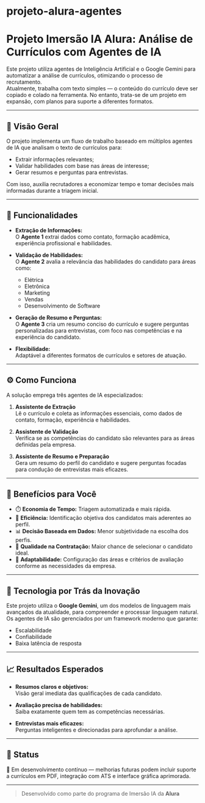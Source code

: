 # projeto-alura-agentes
# Projeto Imersão IA Alura: Análise de Currículos com Agentes de IA

Este projeto utiliza agentes de Inteligência Artificial e o Google Gemini para automatizar a análise de currículos, otimizando o processo de recrutamento.  
Atualmente, trabalha com texto simples — o conteúdo do currículo deve ser copiado e colado na ferramenta. No entanto, trata-se de um projeto em expansão, com planos para suporte a diferentes formatos.

---

## 📌 Visão Geral

O projeto implementa um fluxo de trabalho baseado em múltiplos agentes de IA que analisam o texto de currículos para:

- Extrair informações relevantes;
- Validar habilidades com base nas áreas de interesse;
- Gerar resumos e perguntas para entrevistas.

Com isso, auxilia recrutadores a economizar tempo e tomar decisões mais informadas durante a triagem inicial.

---

## 🚀 Funcionalidades

- **Extração de Informações:**  
  O **Agente 1** extrai dados como contato, formação acadêmica, experiência profissional e habilidades.

- **Validação de Habilidades:**  
  O **Agente 2** avalia a relevância das habilidades do candidato para áreas como:
  - Elétrica
  - Eletrônica
  - Marketing
  - Vendas
  - Desenvolvimento de Software

- **Geração de Resumo e Perguntas:**  
  O **Agente 3** cria um resumo conciso do currículo e sugere perguntas personalizadas para entrevistas, com foco nas competências e na experiência do candidato.

- **Flexibilidade:**  
  Adaptável a diferentes formatos de currículos e setores de atuação.

---

## ⚙️ Como Funciona

A solução emprega três agentes de IA especializados:

1. **Assistente de Extração**  
   Lê o currículo e coleta as informações essenciais, como dados de contato, formação, experiência e habilidades.

2. **Assistente de Validação**  
   Verifica se as competências do candidato são relevantes para as áreas definidas pela empresa.

3. **Assistente de Resumo e Preparação**  
   Gera um resumo do perfil do candidato e sugere perguntas focadas para condução de entrevistas mais eficazes.

---

## 🎯 Benefícios para Você

- ⏱️ **Economia de Tempo:** Triagem automatizada e mais rápida.
- 🎯 **Eficiência:** Identificação objetiva dos candidatos mais aderentes ao perfil.
- 📊 **Decisão Baseada em Dados:** Menor subjetividade na escolha dos perfis.
- 💼 **Qualidade na Contratação:** Maior chance de selecionar o candidato ideal.
- 🧩 **Adaptabilidade:** Configuração das áreas e critérios de avaliação conforme as necessidades da empresa.

---

## 🧠 Tecnologia por Trás da Inovação

Este projeto utiliza o **Google Gemini**, um dos modelos de linguagem mais avançados da atualidade, para compreender e processar linguagem natural.  
Os agentes de IA são gerenciados por um framework moderno que garante:

- Escalabilidade  
- Confiabilidade  
- Baixa latência de resposta

---

## 📈 Resultados Esperados

- **Resumos claros e objetivos:**  
  Visão geral imediata das qualificações de cada candidato.

- **Avaliação precisa de habilidades:**  
  Saiba exatamente quem tem as competências necessárias.

- **Entrevistas mais eficazes:**  
  Perguntas inteligentes e direcionadas para aprofundar a análise.

---

## 📌 Status

🔧 Em desenvolvimento contínuo — melhorias futuras podem incluir suporte a currículos em PDF, integração com ATS e interface gráfica aprimorada.

---

> Desenvolvido como parte do programa de Imersão IA da **Alura**
